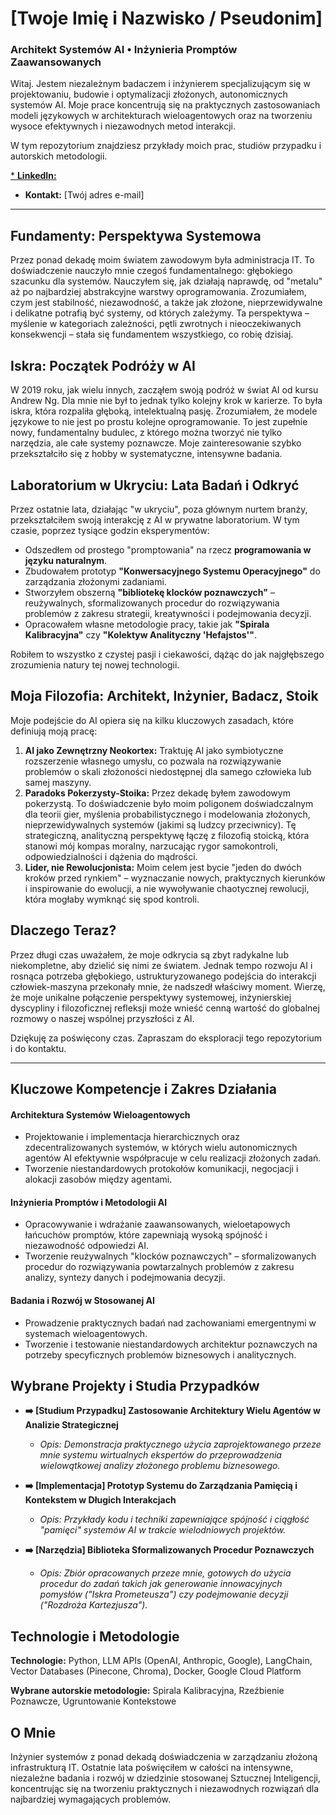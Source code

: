 # [Twoje Imię i Nazwisko / Pseudonim]
### Architekt Systemów AI • Inżynieria Promptów Zaawansowanych

Witaj. Jestem niezależnym badaczem i inżynierem specjalizującym się w projektowaniu, budowie i optymalizacji złożonych, autonomicznych systemów AI. Moje prace koncentrują się na praktycznych zastosowaniach modeli językowych w architekturach wieloagentowych oraz na tworzeniu wysoce efektywnych i niezawodnych metod interakcji.

W tym repozytorium znajdziesz przykłady moich prac, studiów przypadku i autorskich metodologii.

[* **LinkedIn:**](https://www.linkedin.com/in/jacek-ma%C5%82ecki-01bab91b6/)
* **Kontakt:** [Twój adres e-mail]

---

## Fundamenty: Perspektywa Systemowa

Przez ponad dekadę moim światem zawodowym była administracja IT. To doświadczenie nauczyło mnie czegoś fundamentalnego: głębokiego szacunku dla systemów. Nauczyłem się, jak działają naprawdę, od "metalu" aż po najbardziej abstrakcyjne warstwy oprogramowania. Zrozumiałem, czym jest stabilność, niezawodność, a także jak złożone, nieprzewidywalne i delikatne potrafią być systemy, od których zależymy. Ta perspektywa – myślenie w kategoriach zależności, pętli zwrotnych i nieoczekiwanych konsekwencji – stała się fundamentem wszystkiego, co robię dzisiaj.

## Iskra: Początek Podróży w AI

W 2019 roku, jak wielu innych, zacząłem swoją podróż w świat AI od kursu Andrew Ng. Dla mnie nie był to jednak tylko kolejny krok w karierze. To była iskra, która rozpaliła głęboką, intelektualną pasję. Zrozumiałem, że modele językowe to nie jest po prostu kolejne oprogramowanie. To jest zupełnie nowy, fundamentalny budulec, z którego można tworzyć nie tylko narzędzia, ale całe systemy poznawcze. Moje zainteresowanie szybko przekształciło się z hobby w systematyczne, intensywne badania.

## Laboratorium w Ukryciu: Lata Badań i Odkryć

Przez ostatnie lata, działając "w ukryciu", poza głównym nurtem branży, przekształciłem swoją interakcję z AI w prywatne laboratorium. W tym czasie, poprzez tysiące godzin eksperymentów:
* Odszedłem od prostego "promptowania" na rzecz **programowania w języku naturalnym**.
* Zbudowałem prototyp **"Konwersacyjnego Systemu Operacyjnego"** do zarządzania złożonymi zadaniami.
* Stworzyłem obszerną **"bibliotekę klocków poznawczych"** – reużywalnych, sformalizowanych procedur do rozwiązywania problemów z zakresu strategii, kreatywności i podejmowania decyzji.
* Opracowałem własne metodologie pracy, takie jak **"Spirala Kalibracyjna"** czy **"Kolektyw Analityczny 'Hefajstos'"**.

Robiłem to wszystko z czystej pasji i ciekawości, dążąc do jak najgłębszego zrozumienia natury tej nowej technologii.

## Moja Filozofia: Architekt, Inżynier, Badacz, Stoik

Moje podejście do AI opiera się na kilku kluczowych zasadach, które definiują moją pracę:
1.  **AI jako Zewnętrzny Neokortex:** Traktuję AI jako symbiotyczne rozszerzenie własnego umysłu, co pozwala na rozwiązywanie problemów o skali złożoności niedostępnej dla samego człowieka lub samej maszyny.
2.  **Paradoks Pokerzysty-Stoika:** Przez dekadę byłem zawodowym pokerzystą. To doświadczenie było moim poligonem doświadczalnym dla teorii gier, myślenia probabilistycznego i modelowania złożonych, nieprzewidywalnych systemów (jakimi są ludzcy przeciwnicy). Tę strategiczną, analityczną perspektywę łączę z filozofią stoicką, która stanowi mój kompas moralny, narzucając rygor samokontroli, odpowiedzialności i dążenia do mądrości.
3.  **Lider, nie Rewolucjonista:** Moim celem jest bycie "jeden do dwóch kroków przed rynkiem" – wyznaczanie nowych, praktycznych kierunków i inspirowanie do ewolucji, a nie wywoływanie chaotycznej rewolucji, która mogłaby wymknąć się spod kontroli.

## Dlaczego Teraz?

Przez długi czas uważałem, że moje odkrycia są zbyt radykalne lub niekompletne, aby dzielić się nimi ze światem. Jednak tempo rozwoju AI i rosnąca potrzeba głębokiego, ustrukturyzowanego podejścia do interakcji człowiek-maszyna przekonały mnie, że nadszedł właściwy moment. Wierzę, że moje unikalne połączenie perspektywy systemowej, inżynierskiej dyscypliny i filozoficznej refleksji może wnieść cenną wartość do globalnej rozmowy o naszej wspólnej przyszłości z AI.

Dziękuję za poświęcony czas. Zapraszam do eksploracji tego repozytorium i do kontaktu.

---

## Kluczowe Kompetencje i Zakres Działania

####  Architektura Systemów Wieloagentowych
* Projektowanie i implementacja hierarchicznych oraz zdecentralizowanych systemów, w których wielu autonomicznych agentów AI efektywnie współpracuje w celu realizacji złożonych zadań.
* Tworzenie niestandardowych protokołów komunikacji, negocjacji i alokacji zasobów między agentami.

#### Inżynieria Promptów i Metodologii AI
* Opracowywanie i wdrażanie zaawansowanych, wieloetapowych łańcuchów promptów, które zapewniają wysoką spójność i niezawodność odpowiedzi AI.
* Tworzenie reużywalnych "klocków poznawczych" – sformalizowanych procedur do rozwiązywania powtarzalnych problemów z zakresu analizy, syntezy danych i podejmowania decyzji.

#### Badania i Rozwój w Stosowanej AI
* Prowadzenie praktycznych badań nad zachowaniami emergentnymi w systemach wieloagentowych.
* Tworzenie i testowanie niestandardowych architektur poznawczych na potrzeby specyficznych problemów biznesowych i analitycznych.

## Wybrane Projekty i Studia Przypadków

* **➡️ [Studium Przypadku] Zastosowanie Architektury Wielu Agentów w Analizie Strategicznej**
    * *Opis: Demonstracja praktycznego użycia zaprojektowanego przeze mnie systemu wirtualnych ekspertów do przeprowadzenia wielowątkowej analizy złożonego problemu biznesowego.*

* **➡️ [Implementacja] Prototyp Systemu do Zarządzania Pamięcią i Kontekstem w Długich Interakcjach**
    * *Opis: Przykłady kodu i techniki zapewniające spójność i ciągłość "pamięci" systemów AI w trakcie wielodniowych projektów.*

* **➡️ [Narzędzia] Biblioteka Sformalizowanych Procedur Poznawczych**
    * *Opis: Zbiór opracowanych przeze mnie, gotowych do użycia procedur do zadań takich jak generowanie innowacyjnych pomysłów ("Iskra Prometeusza") czy podejmowanie decyzji ("Rozdroża Kartezjusza").*

## Technologie i Metodologie

**Technologie:** Python, LLM APIs (OpenAI, Anthropic, Google), LangChain, Vector Databases (Pinecone, Chroma), Docker, Google Cloud Platform

**Wybrane autorskie metodologie:** Spirala Kalibracyjna, Rzeźbienie Poznawcze, Ugruntowanie Kontekstowe

## O Mnie

Inżynier systemów z ponad dekadą doświadczenia w zarządzaniu złożoną infrastrukturą IT. Ostatnie lata poświęciłem w całości na intensywne, niezależne badania i rozwój w dziedzinie stosowanej Sztucznej Inteligencji, koncentrując się na tworzeniu praktycznych i niezawodnych rozwiązań dla najbardziej wymagających problemów.

